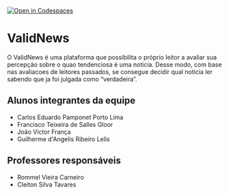 [![Open in Codespaces](https://classroom.github.com/assets/launch-codespace-2972f46106e565e64193e422d61a12cf1da4916b45550586e14ef0a7c637dd04.svg)](https://classroom.github.com/open-in-codespaces?assignment_repo_id=19025801)
# ValidNews

O ValidNews é uma plataforma que possibilita o próprio leitor a avaliar sua percepção sobre o quao tendenciosa é uma noticia. Desse modo, com base nas avaliacoes de leitores passados, se consegue decidir qual noticia ler sabendo que ja foi julgada como “verdadeira”.

## Alunos integrantes da equipe

* Carlos Eduardo Pamponet Porto Lima
* Francisco Teixeira de Salles Gloor
* João Victor França
* Guilherme d'Angelis Ribeiro Lelis

## Professores responsáveis

* Rommel Vieira Carneiro
* Cleiton Silva Tavares

